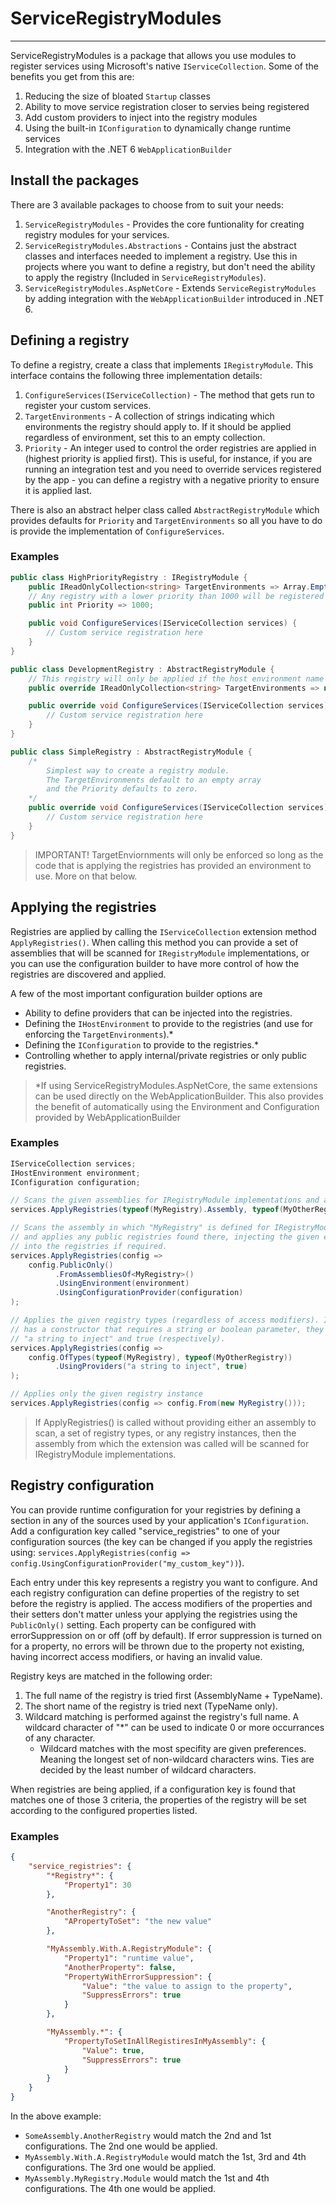 # ServiceRegistryModules
---
ServiceRegistryModules is a package that allows you use modules to register services using Microsoft's native
`IServiceCollection`. Some of the benefits you get from this are:
1. Reducing the size of bloated `Startup` classes
1. Ability to move service registration closer to servies being registered
1. Add custom providers to inject into the registry modules
1. Using the built-in `IConfiguration` to dynamically change runtime services
1. Integration with the .NET 6 `WebApplicationBuilder`

## Install the packages
There are 3 available packages to choose from to suit your needs:
1. `ServiceRegistryModules` - Provides the core funtionality for creating registry modules for your services.
1. `ServiceRegistryModules.Abstractions` - Contains just the abstract classes and interfaces needed to implement a registry. Use this
in projects where you want to define a registry, but don't need the ability to apply the registry (Included in `ServiceRegistryModules`).
1. `ServiceRegistryModules.AspNetCore` - Extends `ServiceRegistryModules` by adding integration with the `WebApplicationBuilder` introduced in .NET 6.

## Defining a registry
To define a registry, create a class that implements `IRegistryModule`. This interface contains the following three implementation details:
1. `ConfigureServices(IServiceCollection)` - The method that gets run to register your custom services.
1. `TargetEnvironments` - A collection of strings indicating which environments the registry should apply to. If it should be applied
regardless of environment, set this to an empty collection.
1. `Priority` - An integer used to control the order registries are applied in (highest priority is applied first). This is useful, for instance, if you are running
an integration test and you need to override services registered by the app - you can define a registry with a negative priority to ensure
it is applied last.

There is also an abstract helper class called `AbstractRegistryModule` which provides defaults for `Priority` and `TargetEnvironments` so all you
have to do is provide the implementation of `ConfigureServices`.

### Examples
``` c#
public class HighPriorityRegistry : IRegistryModule {
    public IReadOnlyCollection<string> TargetEnvironments => Array.Empty<string>();
    // Any registry with a lower priority than 1000 will be registered AFTER this one
    public int Priority => 1000;

    public void ConfigureServices(IServiceCollection services) {
        // Custom service registration here
    }
}

public class DevelopmentRegistry : AbstractRegistryModule {
    // This registry will only be applied if the host environment name is "Development" (case-insensitive)
    public override IReadOnlyCollection<string> TargetEnvironments => new[] { "Development" };

    public override void ConfigureServices(IServiceCollection services) {
        // Custom service registration here
    }
}

public class SimpleRegistry : AbstractRegistryModule {
    /*
        Simplest way to create a registry module.
        The TargetEnvironments default to an empty array
        and the Priority defaults to zero.
    */
    public override void ConfigureServices(IServiceCollection services) {
        // Custom service registration here
    }
}
```

> IMPORTANT! TargetEnviornments will only be enforced so long as the code that is applying the registries
has provided an environment to use. More on that below.

## Applying the registries
Registries are applied by calling the `IServiceCollection` extension method `ApplyRegistries()`. When calling this method
you can provide a set of assemblies that will be scanned for `IRegistryModule` implementations, or you can use the 
configuration builder to have more control of how the registries are discovered and applied.

A few of the most important configuration builder options are
- Ability to define providers that can be injected into the registries.
- Defining the `IHostEnvironment` to provide to the registries (and use for enforcing the `TargetEnvironments`).*
- Defining the `IConfiguration` to provide to the registries.*
- Controlling whether to apply internal/private registries or only public registries.

> *If using ServiceRegistryModules.AspNetCore, the same extensions can be used directly on the WebApplicationBuilder.
This also provides the benefit of automatically using the Environment and Configuration provided by WebApplicationBuilder

### Examples
``` c#
IServiceCollection services;
IHostEnvironment environment;
IConfiguration configuration;

// Scans the given assemblies for IRegistryModule implementations and applies them
services.ApplyRegistries(typeof(MyRegistry).Assembly, typeof(MyOtherRegistry).Assembly);

// Scans the assembly in which "MyRegistry" is defined for IRegistryModule implementations
// and applies any public registries found there, injecting the given environment and configuration
// into the registries if required.
services.ApplyRegistries(config =>
    config.PublicOnly()
          .FromAssembliesOf<MyRegistry>()
          .UsingEnvironment(environment)
          .UsingConfigurationProvider(configuration)
);

// Applies the given registry types (regardless of access modifiers). If either registry
// has a constructor that requires a string or boolean parameter, they will be given
// "a string to inject" and true (respectively).
services.ApplyRegistries(config =>
    config.OfTypes(typeof(MyRegistry), typeof(MyOtherRegistry))
          .UsingProviders("a string to inject", true)
);

// Applies only the given registry instance
services.ApplyRegistries(config => config.From(new MyRegistry()));
```

> If ApplyRegistries() is called without providing either an assembly to scan, a set of registry types,
or any registry instances, then the assembly from which the extension was called will be scanned for
IRegistryModule implementations.

## Registry configuration
You can provide runtime configuration for your registries by defining a section in any of the sources
used by your application's `IConfiguration`. Add a configuration key called "service_registries" to one
of your configuration sources (the key can be changed if you apply the registries using: `services.ApplyRegistries(config => config.UsingConfigurationProvider("my_custom_key"))`).

Each entry under this key represents a registry you want to configure. And each registry configuration can
define properties of the registry to set before the registry is applied. The access modifiers of the properties
and their setters don't matter unless your applying the registries using the `PublicOnly()` setting. Each property
can be configured with errorSuppression on or off (off by default). If error suppression is turned on for a property,
no errors will be thrown due to the property not existing, having incorrect access modifiers, or having an invalid value.

Registry keys are matched in the following order:
1. The full name of the registry is tried first (AssemblyName + TypeName).
1. The short name of the registry is tried next (TypeName only).
1. Wildcard matching is performed against the registry's full name. 
A wildcard character of "*" can be used to indicate 0 or more occurrances of any character.
   - Wildcard matches with the most specifity are given preferences. Meaning the longest set of non-wildcard characters
   wins. Ties are decided by the least number of wildcard characters.

When registries are being applied, if a configuration key is found that matches one of those 3 criteria,
the properties of the registry will be set according to the configured properties listed.

### Examples
``` json
{
    "service_registries": {
        "*Registry*": {
            "Property1": 30
        }, 

        "AnotherRegistry": {
            "APropertyToSet": "the new value"
        },

        "MyAssembly.With.A.RegistryModule": {
            "Property1": "runtime value",
            "AnotherProperty": false,
            "PropertyWithErrorSuppression": {
                "Value": "the value to assign to the property",
                "SuppressErrors": true
            }
        },

        "MyAssembly.*": {
            "PropertyToSetInAllRegistiresInMyAssembly": {
                "Value": true,
                "SuppressErrors": true
            }
        }
    }
}
```
In the above example: 
- `SomeAssembly.AnotherRegistry` would match the 2nd and 1st configurations. The 2nd one would be applied.
- `MyAssembly.With.A.RegistryModule` would match the 1st, 3rd and 4th configurations. The 3rd one would be applied.
- `MyAssembly.MyRegistry.Module` would match the 1st and 4th configurations. The 4th one would be applied.
